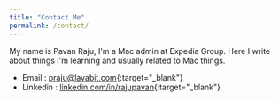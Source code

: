 ```yaml
---
title: "Contact Me"
permalink: /contact/
---
```


My name is Pavan Raju, I'm a Mac admin at Expedia Group. Here I write about things I'm learning and usually related to Mac things.

- Email : [praju@lavabit.com][email-link]{:target="_blank"}
- Linkedin : [linkedin.com/in/rajupavan][Linkedin-page]{:target="_blank"}

[email-link]: https://mail.google.com/mail/?view=cm&fs=1&tf=1&to=praju@lavabit.com
[Linkedin-page]: https://www.linkedin.com/in/rajupavan/
